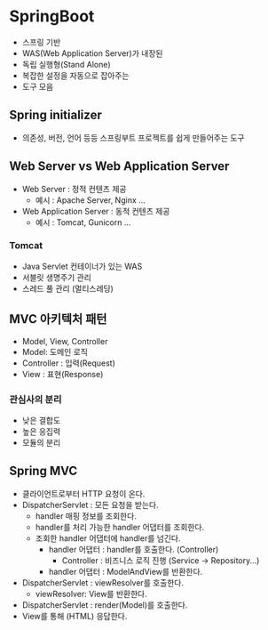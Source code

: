 # SpringBoot
- 스프링 기반
- WAS(Web Application Server)가 내장된
- 독립 실행형(Stand Alone)
- 복잡한 설정을 자동으로 잡아주는
- 도구 모음

## Spring initializer
- 의존성, 버전, 언어 등등 스프링부트 프로젝트를 쉽게 만들어주는 도구

## Web Server vs Web Application Server
- Web Server : 정적 컨텐츠 제공
	- 예시 : Apache Server, Nginx ...
- Web Application Server : 동적 컨텐츠 제공
	- 예시 : Tomcat, Gunicorn ...

### Tomcat
- Java Servlet 컨테이너가 있는 WAS
- 서블릿 생명주기 관리
- 스레드 풀 관리 (멀티스레딩)

## MVC 아키텍처 패턴
- Model, View, Controller
- Model: 도메인 로직
- Controller : 입력(Request)
- View : 표현(Response)

### 관심사의 분리
- 낮은 결합도
- 높은 응집력
- 모듈의 분리

## Spring MVC
- 클라이언트로부터 HTTP 요청이 온다.
- DispatcherServlet : 모든 요청을 받는다.
	- handler 매핑 정보를 조회한다.
	- handler를 처리 가능한 handler 어댑터를 조회한다.
	- 조회한 handler 어댑터에 handler를 넘긴다.
		- handler 어댑터 : handler를 호출한다. (Controller)
			-	Controller : 비즈니스 로직 진행 (Service -> Repository...)
		- handler 어댑터 : ModelAndView를 반환한다.
- DispatcherServlet : viewResolver를 호출한다.
	- viewResolver: View를 반환한다.
- DispatcherServlet : render(Model)를 호출한다.
- View를 통해 (HTML) 응답한다.


